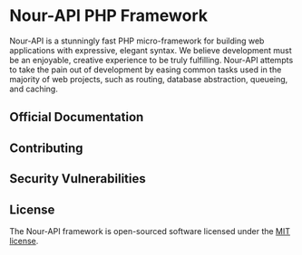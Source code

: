 # Nour-API PHP Framework


Nour-API is a stunningly fast PHP micro-framework for building web applications with expressive, elegant syntax. We believe development must be an enjoyable, creative experience to be truly fulfilling. Nour-API attempts to take the pain out of development by easing common tasks used in the majority of web projects, such as routing, database abstraction, queueing, and caching.


## Official Documentation


## Contributing


## Security Vulnerabilities


## License

The Nour-API framework is open-sourced software licensed under the [MIT license](https://opensource.org/licenses/MIT).
